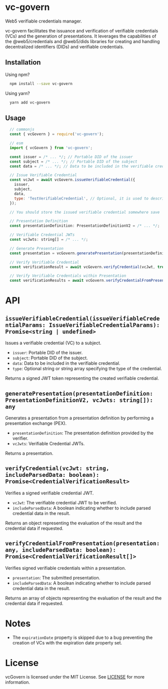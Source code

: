 # vc-govern

Web5 verifiable credentials manager.

vc-govern facilitates the issuance and verification of verifiable credentials (VCs) and the generation of
presentations. It leverages the capabilities of the @web5/credentials and @web5/dids libraries for creating
and handling decentralized identifiers (DIDs) and verifiable credentials.

## Installation

Using npm?

```bash
  npm install --save vc-govern
```

Using yarn?

```bash
  yarn add vc-govern
```

## Usage

```js
  // commonjs
  const { vcGovern } = require('vc-govern');

  // esm
  import { vcGovern } from 'vc-govern';

  const issuer = /* ... */; // Portable DID of the issuer
  const subject = /* ... */; // Portable DID of the subject
  const data = /* ... */; // Data to be included in the verifiable credential

  // Issue Verifiable Credential
  const vcJwt = await vcGovern.issueVerifiableCredential({
    issuer,
    subject,
    data,
    type: 'TestVerifiableCredential', // Optional, it is used to describe the type of credential being created.
  });

  // You should store the issued verifiable credential somewhere save

  // Presentation Definition
  const presentationDefinition: PresentationDefinitionV2 = /* ... */;

  // Verifiable Credential JWTs
  const vcJwts: string[] = /* ... */;

  // Generate Presentation
  const presentation = vcGovern.generatePresentation(presentationDefinition, vcJwts);

  // Verify Verifiable Credential
  const verificationResult = await vcGovern.verifyCredential(vcJwt, true);

  // Verify Verifiable Credentials within Presentation
  const verificationResults = await vcGovern.verifyCredentialFromPresentation(presentation, true);

```

# API

## `issueVerifiableCredential(issueVerifiableCredentialParams: IssueVerifiableCredentialParams): Promise<string | undefined>`

Issues a verifiable credential (VC) to a subject.

- `issuer`: Portable DID of the issuer.
- `subject`: Portable DID of the subject.
- `data`: Data to be included in the verifiable credential.
- `type`: Optional string or string array specifying the type of the credential.

Returns a signed JWT token representing the created verifiable credential.

## `generatePresentation(presentationDefinition: PresentationDefinitionV2, vcJwts: string[]): any`

Generates a presentation from a presentation definition by performing a presentation exchange (PEX).

- `presentationDefinition`: The presentation definition provided by the verifier.
- `vcJwts`: Verifiable Credential JWTs.

Returns a presentation.

## `verifyCredential(vcJwt: string, includeParsedData: boolean): Promise<CredentialVerificationResult>`

Verifies a signed verifiable credential JWT.

- `vcJwt`: The verifiable credential JWT to be verified.
- `includeParsedData`: A boolean indicating whether to include parsed credential data in the result.

Returns an object representing the evaluation of the result and the credential data if requested.

## `verifyCredentialFromPresentation(presentation: any, includeParsedData: boolean): Promise<CredentialVerificationResult[]>`

Verifies signed verifiable credentials within a presentation.

- `presentation`: The submitted presentation.
- `includeParsedData`: A boolean indicating whether to include parsed credential data in the result.

Returns an array of objects representing the evaluation of the result and the credential data if requested.

# Notes

- The `expirationDate` property is skipped due to a bug preventing the creation of VCs with the expiration
  date property set.

# License

vcGovern is licensed under the MIT License. See [LICENSE](LICENSE) for more information.
